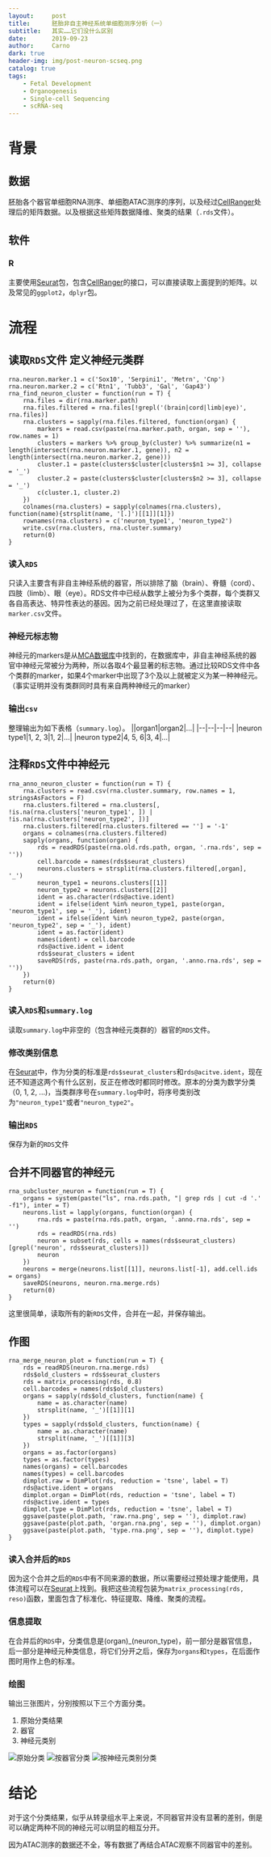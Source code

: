 ```yaml
---
layout:     post
title:      胚胎非自主神经系统单细胞测序分析（一）
subtitle:   其实……它们没什么区别
date:       2019-09-23
author:     Carno
dark: true
header-img: img/post-neuron-scseq.png
catalog: true
tags:
    - Fetal Development
    - Organogenesis
    - Single-cell Sequencing
    - scRNA-seq
---
```


# 背景

## 数据

胚胎各个器官单细胞RNA测序、单细胞ATAC测序的序列，以及经过[CellRanger](https://support.10xgenomics.com/single-cell-gene-expression/software/pipelines/latest/what-is-cell-ranger)处理后的矩阵数据。以及根据这些矩阵数据降维、聚类的结果（`.rds`文件）。

## 软件

### R

主要使用[Seurat](https://satijalab.org/seurat/)包，包含[CellRanger](https://support.10xgenomics.com/single-cell-gene-expression/software/pipelines/latest/what-is-cell-ranger)的接口，可以直接读取上面提到的矩阵。以及常见的`ggplot2`，`dplyr`包。

# 流程

## 读取`RDS`文件 定义神经元类群

```
rna.neuron.marker.1 = c('Sox10', 'Serpini1', 'Metrn', 'Cnp')
rna.neuron.marker.2 = c('Rtn1', 'Tubb3', 'Gal', 'Gap43')
rna_find_neuron_cluster = function(run = T) {
    rna.files = dir(rna.marker.path)
    rna.files.filtered = rna.files[!grepl('(brain|cord|limb|eye)', rna.files)]
    rna.clusters = sapply(rna.files.filtered, function(organ) {
        markers = read.csv(paste(rna.marker.path, organ, sep = ''), row.names = 1)
        clusters = markers %>% group_by(cluster) %>% summarize(n1 = length(intersect(rna.neuron.marker.1, gene)), n2 = length(intersect(rna.neuron.marker.2, gene)))
        cluster.1 = paste(clusters$cluster[clusters$n1 >= 3], collapse = '_')
        cluster.2 = paste(clusters$cluster[clusters$n2 >= 3], collapse = '_')
        c(cluster.1, cluster.2)
    })
    colnames(rna.clusters) = sapply(colnames(rna.clusters), function(name){strsplit(name, '[.]')[[1]][1]})
    rownames(rna.clusters) = c('neuron_type1', 'neuron_type2')
    write.csv(rna.clusters, rna.cluster.summary)
    return(0)
}
```

### 读入`RDS`
只读入主要含有非自主神经系统的器官，所以排除了脑（brain）、脊髓（cord）、四肢（limb）、眼（eye）。RDS文件中已经从数学上被分为多个类群，每个类群又各自高表达、特异性表达的基因。因为之前已经处理过了，在这里直接读取`marker.csv`文件。

### 神经元标志物
神经元的markers是从[MCA数据库](http://bis.zju.edu.cn/MCA/search.html)中找到的，在数据库中，非自主神经系统的器官中神经元常被分为两种，所以各取4个最显著的标志物。通过比较RDS文件中各个类群的marker，如果4个marker中出现了3个及以上就被定义为某一种神经元。（事实证明并没有类群同时具有来自两种神经元的marker）

### 输出`csv`
整理输出为如下表格（`summary.log`）。
||organ1|organ2|...|
|--|--|--|--|
|neuron type1|1, 2, 3|1, 2|...|
|neuron type2|4, 5, 6|3, 4|...|

## 注释`RDS`文件中神经元

```
rna_anno_neuron_cluster = function(run = T) {
    rna.clusters = read.csv(rna.cluster.summary, row.names = 1, stringsAsFactors = F)
    rna.clusters.filtered = rna.clusters[, !is.na(rna.clusters['neuron_type1', ]) | !is.na(rna.clusters['neuron_type2', ])]
    rna.clusters.filtered[rna.clusters.filtered == ''] = '-1'
    organs = colnames(rna.clusters.filtered)
    sapply(organs, function(organ) {
        rds = readRDS(paste(rna.old.rds.path, organ, '.rna.rds', sep = ''))
        cell.barcode = names(rds$seurat_clusters)
        neurons.clusters = strsplit(rna.clusters.filtered[,organ], '_')
        neuron_type1 = neurons.clusters[[1]]
        neuron_type2 = neurons.clusters[[2]]
        ident = as.character(rds@active.ident)
        ident = ifelse(ident %in% neuron_type1, paste(organ, 'neuron_type1', sep = '_'), ident)
        ident = ifelse(ident %in% neuron_type2, paste(organ, 'neuron_type2', sep = '_'), ident)
        ident = as.factor(ident)
        names(ident) = cell.barcode
        rds@active.ident = ident
        rds$seurat_clusters = ident
        saveRDS(rds, paste(rna.rds.path, organ, '.anno.rna.rds', sep = ''))
    })
    return(0)
}
```
### 读入`RDS`和`summary.log`
读取`summary.log`中非空的（包含神经元类群的）器官的`RDS`文件。

### 修改类别信息
在[Seurat](https://satijalab.org/seurat/)中，作为分类的标准是`rds$seurat_clusters`和`rds@acitve.ident`，现在还不知道这两个有什么区别，反正在修改时都同时修改。原本的分类为数学分类（0, 1, 2, ...)，当类群序号在`summary.log`中时，将序号类别改为`"neuron_type1"`或者`"neuron_type2"`。

### 输出`RDS`
保存为新的`RDS`文件

## 合并不同器官的神经元
```
rna_subcluster_neuron = function(run = T) {
    organs = system(paste("ls", rna.rds.path, "| grep rds | cut -d '.' -f1"), inter = T)
    neurons.list = lapply(organs, function(organ) {
        rna.rds = paste(rna.rds.path, organ, '.anno.rna.rds', sep = '')
        rds = readRDS(rna.rds)
        neuron = subset(rds, cells = names(rds$seurat_clusters)[grepl('neuron', rds$seurat_clusters)])
        neuron
    })
    neurons = merge(neurons.list[[1]], neurons.list[-1], add.cell.ids = organs)
    saveRDS(neurons, neuron.rna.merge.rds)
    return(0)
}
```
这里很简单，读取所有的新`RDS`文件，合并在一起，并保存输出。

## 作图
```
rna_merge_neuron_plot = function(run = T) {
    rds = readRDS(neuron.rna.merge.rds)
    rds$old_clusters = rds$seurat_clusters
    rds = matrix_processing(rds, 0.8)
    cell.barcodes = names(rds$old_clusters)
    organs = sapply(rds$old_clusters, function(name) {
        name = as.character(name)
        strsplit(name, '_')[[1]][1]
    })
    types = sapply(rds$old_clusters, function(name) {
        name = as.character(name)
        strsplit(name, '_')[[1]][3]
    })
    organs = as.factor(organs)
    types = as.factor(types)
    names(organs) = cell.barcodes
    names(types) = cell.barcodes
    dimplot.raw = DimPlot(rds, reduction = 'tsne', label = T)
    rds@active.ident = organs
    dimplot.organ = DimPlot(rds, reduction = 'tsne', label = T)
    rds@active.ident = types
    dimplot.type = DimPlot(rds, reduction = 'tsne', label = T)
    ggsave(paste(plot.path, 'raw.rna.png', sep = ''), dimplot.raw)
    ggsave(paste(plot.path, 'organ.rna.png', sep = ''), dimplot.organ)
    ggsave(paste(plot.path, 'type.rna.png', sep = ''), dimplot.type)
}
```

### 读入合并后的`RDS`
因为这个合并之后的`RDS`中有不同来源的数据，所以需要经过预处理才能使用，具体流程可以在[Seurat](https://satijalab.org/seurat/)上找到。我把这些流程包装为`matrix_processing(rds, reso)`函数，里面包含了标准化、特征提取、降维、聚类的流程。

### 信息提取
在合并后的`RDS`中，分类信息是(organ)_(neuron_type)，前一部分是器官信息，后一部分是神经元种类信息，将它们分开之后，保存为`organs`和`types`，在后面作图时用作上色的标准。

### 绘图
输出三张图片，分别按照以下三个方面分类。
1. 原始分类结果
2. 器官
3. 神经元类别

![原始分类](https://tva1.sinaimg.cn/large/006y8mN6gy1g79n8zrc74j30u00u0wnx.jpg)
![按器官分类](https://tva1.sinaimg.cn/large/006y8mN6gy1g79n90ljaoj30u00u0aie.jpg)
![按神经元类别分类](https://tva1.sinaimg.cn/large/006y8mN6gy1g79n8yu8rkj30u00u0qb9.jpg)

# 结论

对于这个分类结果，似乎从转录组水平上来说，不同器官并没有显著的差别，倒是可以确定两种不同的神经元可以明显的相互分开。

因为ATAC测序的数据还不全，等有数据了再结合ATAC观察不同器官中的差别。
